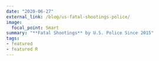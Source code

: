 ```yaml
---
date: "2020-06-27"
external_link: /blog/us-fatal-shootings-police/
image:
  focal_point: Smart
summary: "**Fatal Shootings** by U.S. Police Since 2015"
tags:
- featured
- featured R
---
```

